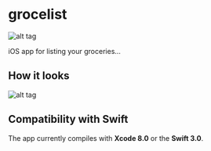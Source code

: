 # grocelist
![alt tag](https://cloud.githubusercontent.com/assets/10540496/24771310/b68a9324-1b3f-11e7-846b-a92a98ab6af8.png)

iOS app for listing your groceries... 


## How it looks
![alt tag](https://cloud.githubusercontent.com/assets/10540496/24771320/c22ff49e-1b3f-11e7-9450-b54437271f04.gif)


## Compatibility with Swift
The app currently compiles with <b>Xcode 8.0</b> or the <b>Swift 3.0</b>.
